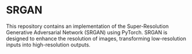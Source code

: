 # SRGAN
This repository contains an implementation of the Super-Resolution Generative Adversarial Network (SRGAN) using PyTorch. SRGAN is designed to enhance the resolution of images, transforming low-resolution inputs into high-resolution outputs.
